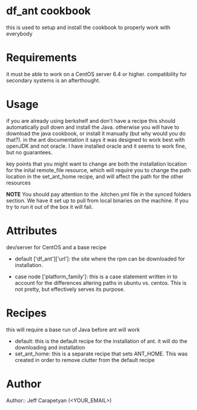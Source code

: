 # df_ant cookbook
this is used to setup and install the cookbook to properly work with everybody
# Requirements
it must be able to work on a CentOS server 6.4 or higher. compatibility for secondary systems is an afterthought.
# Usage
if you are already using berkshelf and don't have a recipe this should automatically pull down and install the Java. otherwise you will have to download the java cookbook, or install it manually (but why would you do that?). in the ant documentation it says it was designed to work best with openJDK and not oracle. I have installed oracle and it seems to work fine, but no guarantees.

key points that you might want to change are both the installation location for the inital remote_file resource, which will require you to change the path location in the set_ant_home recipe, and will affect the path for the other resources

**NOTE** You should pay attention to the .kitchen.yml file in the synced folders section. We have it set up to pull from local binaries on the machine. If you try to run it out of the box it will fail.

# Attributes
dev/server for CentOS and a base recipe

* default ['df_ant']['url']: the site where the rpm can be downloaded for installation.

* case node ['platform_family']: this is a case statement written in to account for the differences altering paths in ubuntu vs. centos. This is not pretty, but effectively serves its purpose.

# Recipes
this will require a base run of Java before ant will work

* default: this is the default recipe for the installation of ant. it will do the downloading and installation
* set_ant_home: this is a separate recipe that sets ANT_HOME. This was created in order to remove clutter from the default recipe


# Author

Author:: Jeff Carapetyan (<YOUR_EMAIL>)
